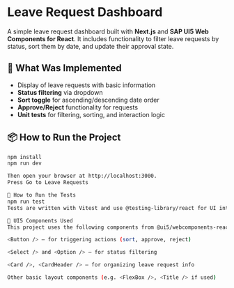 # Leave Request Dashboard

A simple leave request dashboard built with **Next.js** and **SAP UI5 Web Components for React**. It includes functionality to filter leave requests by status, sort them by date, and update their approval state.

## 🚀 What Was Implemented

- Display of leave requests with basic information
- **Status filtering** via dropdown
- **Sort toggle** for ascending/descending date order
- **Approve/Reject** functionality for requests
- **Unit tests** for filtering, sorting, and interaction logic

## 📦 How to Run the Project

```bash
npm install
npm run dev

Then open your browser at http://localhost:3000.
Press Go to Leave Requests

🧪 How to Run the Tests
npm run test
Tests are written with Vitest and use @testing-library/react for UI interaction.

🧱 UI5 Components Used
This project uses the following components from @ui5/webcomponents-react:

<Button /> – for triggering actions (sort, approve, reject)

<Select /> and <Option /> – for status filtering

<Card />, <CardHeader /> – for organizing leave request info

Other basic layout components (e.g. <FlexBox />, <Title /> if used)

```
